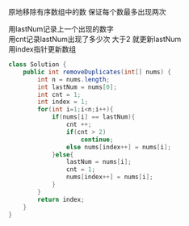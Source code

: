 原地移除有序数组中的数 保证每个数最多出现两次

用lastNum记录上一个出现的数字  
用cnt记录lastNum出现了多少次 大于2 就更新lastNum  
用index指针更新数组

```java 
class Solution {
    public int removeDuplicates(int[] nums) {
        int n = nums.length;
        int lastNum = nums[0];
        int cnt = 1;
        int index = 1;
        for(int i=1;i<n;i++){
            if(nums[i] == lastNum){
                cnt ++;
                if(cnt > 2)
                    continue;
                else nums[index++] = nums[i];
            }else{
                lastNum = nums[i];
                cnt = 1;
                nums[index++] = nums[i];
            }
        }
        return index;
    }
}
```
